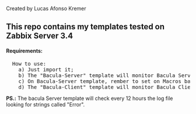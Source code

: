 Created by Lucas Afonso Kremer <br>

<h2>This repo contains my templates tested on Zabbix Server 3.4</h2>

<h4>Requirements:</h4>
<pre>
  How to use:
	a) Just import it;
	b) The "Bacula-Server" template will monitor Bacula Server Service;
	c) On Bacula-Server template, rember to set on Macros bar, where are the bacula.log file;
	d) The "Bacula-Client" template will monitor Bacula Client Service. 
</pre>
<b>PS.:</b> The bacula Server template will check every 12 hours the log file looking for strings called "Error".

